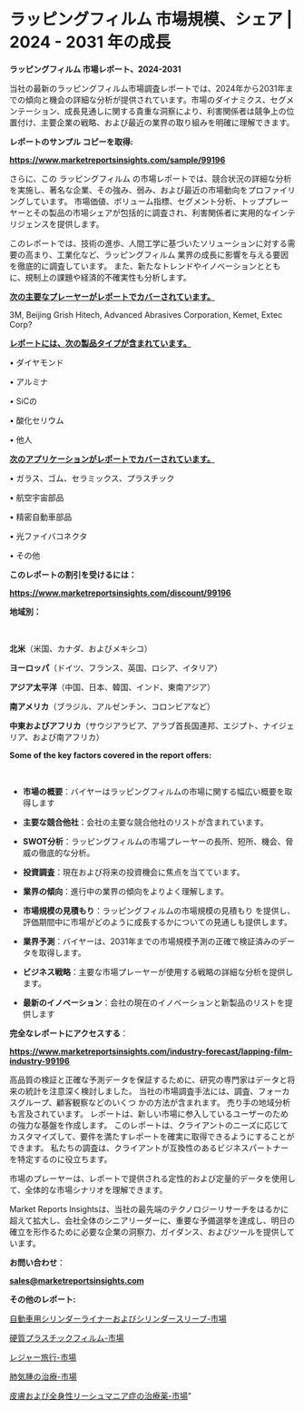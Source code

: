 # ラッピングフィルム 市場規模、シェア | 2024 - 2031 年の成長

<strong>ラッピングフィルム 市場レポート、2024-2031</strong>

当社の最新のラッピングフィルム市場調査レポートでは、2024年から2031年までの傾向と機会の詳細な分析が提供されています。市場のダイナミクス、セグメンテーション、成長見通しに関する貴重な洞察により、利害関係者は競争上の位置付け、主要企業の戦略、および最近の業界の取り組みを明確に理解できます。



<strong>レポートのサンプル コピーを取得:</strong> <a href=https://www.marketreportsinsights.com/sample/99196>

<strong><u>https://www.marketreportsinsights.com/sample/99196</u></strong></a>

さらに、この ラッピングフィルム の市場レポートでは、競合状況の詳細な分析を実施し、著名な企業、その強み、弱み、および最近の市場動向をプロファイリングしています。 市場価値、ボリューム指標、セグメント分析、トッププレーヤーとその製品の市場シェアが包括的に調査され、利害関係者に実用的なインテリジェンスを提供します。

このレポートでは、技術の進歩、人間工学に基づいたソリューションに対する需要の高まり、工業化など、ラッピングフィルム 業界の成長に影響を与える要因を徹底的に調査しています。 また、新たなトレンドやイノベーションとともに、規制上の課題や経済的不確実性も分析します。



<strong><u>次の主要なプレーヤーがレポートでカバーされています。</u></strong>

3M, Beijing Grish Hitech, Advanced Abrasives Corporation, Kemet, Extec Corp?



<strong><u><b>レポートには、次の製品タイプが含まれています。</b></u></strong>

• ダイヤモンド

• アルミナ

•  SiCの

• 酸化セリウム

• 他人



<strong><u><b>次のアプリケーションがレポートでカバーされています。</b></u></strong>

• ガラス、ゴム、セラミックス、プラスチック

• 航空宇宙部品

• 精密自動車部品

• 光ファイバコネクタ

• その他



<strong><b>このレポートの割引を受けるには：</b></strong>

<a href=https://www.marketreportsinsights.com/discount/99196>

<strong><u>https://www.marketreportsinsights.com/discount/99196</u></strong></a>



<strong>地域別：</strong>

<strong> </strong>



<strong>北米</strong>（米国、カナダ、およびメキシコ）



<strong>ヨーロッパ</strong>（ドイツ、フランス、英国、ロシア、イタリア）



<strong>アジア太平洋</strong>（中国、日本、韓国、インド、東南アジア）



<strong>南アメリカ</strong>（ブラジル、アルゼンチン、コロンビアなど）



<strong>中東およびアフリカ</strong>（サウジアラビア、アラブ首長国連邦、エジプト、ナイジェリア、および南アフリカ）



<strong>Some of the key factors covered in the report offers:</strong>

<strong> </strong>
<ul>
  <li>

<strong>市場の概要</strong>：バイヤーはラッピングフィルムの市場に関する幅広い概要を取得します</li>
  <li>

<strong>主要な競合他社</strong>：会社の主要な競合他社のリストが含まれています。</li>
  <li>

<strong>SWOT分析</strong>：ラッピングフィルムの市場プレーヤーの長所、短所、機会、脅威の徹底的な分析。</li>
  <li>

<strong>投資調査</strong>：現在および将来の投資機会に焦点を当てています。</li>
  <li>

<strong>業界の傾向</strong>：進行中の業界の傾向をよりよく理解します。</li>
  <li>

<strong>市場規模の見積もり</strong>：ラッピングフィルムの市場規模の見積もり を提供し、評価期間中に市場がどのように成長するかについての見通しも提供します。</li>
  <li>

<strong>業界予測</strong>：バイヤーは、2031年までの市場規模予測の正確で検証済みのデータを取得します。</li>
  <li>

<strong>ビジネス戦略</strong>：主要な市場プレーヤーが使用する戦略の詳細な分析を提供します。</li>
  <li>

<strong>最新のイノベーション</strong>：会社の現在のイノベーションと新製品のリストを提供します</li>
</ul>


<strong>完全なレポートにアクセスする</strong>：

<a href=https://www.marketreportsinsights.com/industry-forecast/lapping-film-industry-99196>

<strong><u>https://www.marketreportsinsights.com/industry-forecast/lapping-film-industry-99196</u></strong></a>

高品質の検証と正確な予測データを保証するために、研究の専門家はデータと将来の統計を注意深く検討しました。 当社の市場調査手法には、調査、フォーカスグループ、顧客観察などのいくつ かの方法が含まれます。 売り手の地域分析も言及されています。 レポートは、新しい市場に参入しているユーザーのための強力な基盤を作成します。 このレポートは、クライアントのニーズに応じてカスタマイズして、要件を満たすレポートを確実に取得できるようにすることができます。 私たちの調査は、クライアントが互換性のあるビジネスパートナーを特定するのに役立ちます。

市場のプレーヤーは、レポートで提供される定性的および定量的データを使用して、全体的な市場シナリオを理解できます。

Market Reports Insightsは、当社の最先端のテクノロジーリサーチをはるかに超えて拡大し、会社全体のシニアリーダーに、重要な予備選挙を達成し、明日の確立を形作るために必要な企業の洞察力、ガイダンス、およびツールを提供しています。



<strong><b>お問い合わせ</b></strong>：

<a href=mailto:sales@marketreportsinsights.com>

<strong><u>sales@marketreportsinsights.com</u></strong></a>



<strong>その他のレポート:</strong>

<a href=https://www.linkedin.com/pulse/自動車用シリンダーライナーおよびシリンダースリーブ-市場-2023-swot-hwxdf/>自動車用シリンダーライナーおよびシリンダースリーブ-市場</a>

<a href=https://www.linkedin.com/pulse/硬質プラスチックフィルム-市場-2023-収益と成長ドライバー-2030-xd8qf/>硬質プラスチックフィルム-市場</a>

<a href=https://www.linkedin.com/pulse/レジャー旅行-市場-2023-総合分析と事業成長戦略-2030-pr-news-hub-ipwbf/>レジャー旅行-市場</a>

<a href=https://www.linkedin.com/pulse/肺気腫の治療-市場-2023-総利益と主要ベンダー-2030-data-dive-discoveries-24-analysis-ps9uf/>肺気腫の治療-市場</a>

<a href=https://www.linkedin.com/pulse/皮膚および全身性リーシュマニア症の治療薬-市場-2030-年までの需要に焦点を当てた-sr29f/>皮膚および全身性リーシュマニア症の治療薬-市場</a>"
